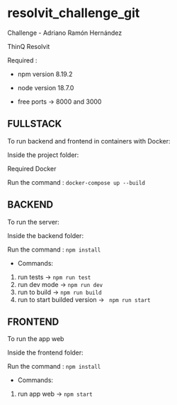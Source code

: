 # resolvit_challenge_git
Challenge - Adriano Ramón Hernández

ThinQ 
Resolvit

Required :

- npm version 8.19.2
- node version 18.7.0

- free ports -> 8000 and 3000
## FULLSTACK
To run backend and frontend in containers with Docker:

Inside the project folder:

Required Docker

Run the command : 
```docker-compose up --build```

## BACKEND
To run the server:

Inside the backend folder:

Run the command : 
``` npm install ``` 

- Commands:

1. run tests -> ``` npm run test ```
2. run dev mode -> ``` npm run dev ```
3. run to build -> ``` npm run build ```
4. run to start builded version -> ``` npm run start```

## FRONTEND
To run the app web 

Inside the frontend folder:

Run the command : 
``` npm install ``` 

- Commands:

1. run app web -> ``` npm start ```



